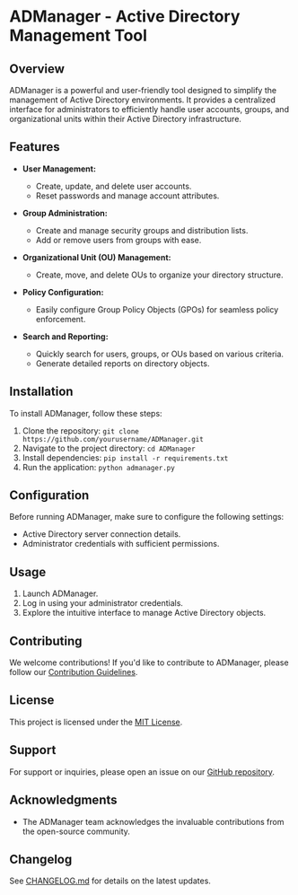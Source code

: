 # ADManager - Active Directory Management Tool

## Overview

ADManager is a powerful and user-friendly tool designed to simplify the management of Active Directory environments. It provides a centralized interface for administrators to efficiently handle user accounts, groups, and organizational units within their Active Directory infrastructure.

## Features

- **User Management:**
  - Create, update, and delete user accounts.
  - Reset passwords and manage account attributes.

- **Group Administration:**
  - Create and manage security groups and distribution lists.
  - Add or remove users from groups with ease.

- **Organizational Unit (OU) Management:**
  - Create, move, and delete OUs to organize your directory structure.

- **Policy Configuration:**
  - Easily configure Group Policy Objects (GPOs) for seamless policy enforcement.

- **Search and Reporting:**
  - Quickly search for users, groups, or OUs based on various criteria.
  - Generate detailed reports on directory objects.

## Installation

To install ADManager, follow these steps:

1. Clone the repository: `git clone https://github.com/yourusername/ADManager.git`
2. Navigate to the project directory: `cd ADManager`
3. Install dependencies: `pip install -r requirements.txt`
4. Run the application: `python admanager.py`

## Configuration

Before running ADManager, make sure to configure the following settings:

- Active Directory server connection details.
- Administrator credentials with sufficient permissions.

## Usage

1. Launch ADManager.
2. Log in using your administrator credentials.
3. Explore the intuitive interface to manage Active Directory objects.

## Contributing

We welcome contributions! If you'd like to contribute to ADManager, please follow our [Contribution Guidelines](CONTRIBUTING.md).

## License

This project is licensed under the [MIT License](LICENSE).

## Support

For support or inquiries, please open an issue on our [GitHub repository](https://github.com/yourusername/ADManager/issues).

## Acknowledgments

- The ADManager team acknowledges the invaluable contributions from the open-source community.

## Changelog

See [CHANGELOG.md](CHANGELOG.md) for details on the latest updates.

